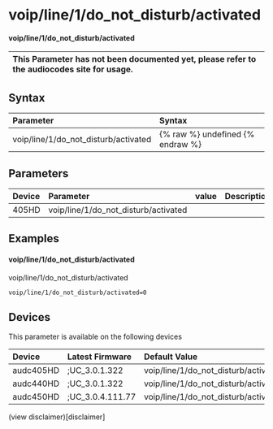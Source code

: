﻿---
description: voip/line/1/do_not_disturb/activated
search: false
---

# voip/line/1/do_not_disturb/activated

#### voip/line/1/do_not_disturb/activated


| This Parameter has not been documented yet, please refer to the audiocodes site for usage.  |
| :--- |

## Syntax
| Parameter | Syntax |
| :--- | :--- |
|voip/line/1/do_not_disturb/activated | {% raw %} undefined {% endraw %} |

## Parameters
|Device|Parameter|value|Description|
|:---|:---|:---|:---|
| 405HD | voip/line/1/do_not_disturb/activated |  |  |

## Examples
#### voip/line/1/do_not_disturb/activated

voip/line/1/do_not_disturb/activated

```
voip/line/1/do_not_disturb/activated=0
```

## Devices
This parameter is available on the following devices

| Device | Latest Firmware | Default Value |
|:---|:---|:---|
| audc405HD | ;UC_3.0.1.322 | voip/line/1/do_not_disturb/activated=0 
| audc440HD | ;UC_3.0.1.322 | voip/line/1/do_not_disturb/activated=0 
| audc450HD | ;UC_3.0.4.111.77 | voip/line/1/do_not_disturb/activated=0 

(view disclaimer)[disclaimer]

